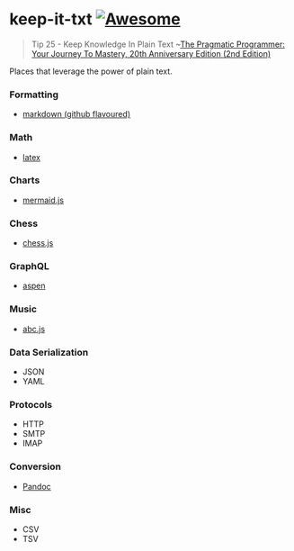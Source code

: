 # keep-it-txt [![Awesome](https://awesome.re/badge.svg)](https://awesome.re)

> Tip 25 - Keep Knowledge In Plain Text
> ~<a target="_blank" href="https://www.amazon.com/gp/product/0135957052/ref=as_li_tl?ie=UTF8&camp=1789&creative=9325&creativeASIN=0135957052&linkCode=as2&tag=short2things-20&linkId=bdde2090bcfb3998e38a000d2e2cfc7a">The Pragmatic Programmer: Your Journey To Mastery, 20th Anniversary Edition (2nd Edition)</a>

Places that leverage the power of plain text.

### Formatting
- [markdown (github flavoured)](https://guides.github.com/features/mastering-markdown/)

### Math
- [latex](https://github.com/latex3/)

### Charts
- [mermaid.js](https://github.com/mermaid-js/mermaid)

### Chess
- [chess.js](https://github.com/jhlywa/chess.js)

### GraphQL
- [aspen](https://github.com/thepeergroup/aspen)

### Music
- [abc.js](https://github.com/paulrosen/abcjs)

### Data Serialization
- JSON
- YAML

### Protocols
- HTTP
- SMTP
- IMAP

### Conversion
- [Pandoc](https://github.com/jgm/pandoc)

### Misc
- CSV
- TSV
